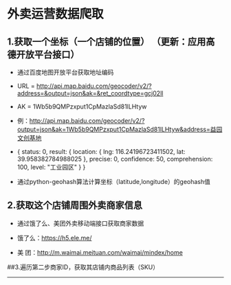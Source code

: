 # **外卖运营数据爬取**
## 1.获取一个坐标（一个店铺的位置） （更新：应用高德开放平台接口）
  * 通过百度地图开放平台获取地址编码
  
  * URL = http://api.map.baidu.com/geocoder/v2/?address=&output=json&ak=&ret_coordtype=gcj02ll
  * AK = 1Wb5b9QMPzxput1CpMazlaSd81lLHtyw
  * 例：http://api.map.baidu.com/geocoder/v2/?output=json&ak=1Wb5b9QMPzxput1CpMazlaSd81lLHtyw&address=益园文创基地
  * {
        status: 0,
        result: {
            location: {
                lng: 116.24196723411502,
                lat: 39.958382784988025
            },
            precise: 0,
            confidence: 50,
            comprehension: 100,
            level: "工业园区"
         }
     }
  * 通过python-geohash算法计算坐标（latitude,longitude）的geohash值
## 2.获取这个店铺周围外卖商家信息
* 通过饿了么、美团外卖移动端接口获取商家数据 

* 饿了么：https://h5.ele.me/
* 美  团：http://m.waimai.meituan.com/waimai/mindex/home




##3.遍历第二步商家ID，获取其店铺内商品列表（SKU）




---
